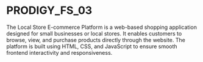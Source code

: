 # PRODIGY_FS_03
The Local Store E-commerce Platform is a web-based shopping application designed for small businesses or local stores. It enables customers to browse, view, and purchase products directly through the website. The platform is built using HTML, CSS, and JavaScript to ensure smooth frontend interactivity and responsiveness.
